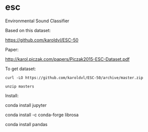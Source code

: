 # esc
Environmental Sound Classifier

Based on this dataset:

https://github.com/karoldvl/ESC-50

Paper:

http://karol.piczak.com/papers/Piczak2015-ESC-Dataset.pdf

To get dataset:

`curl -LO https://github.com/karoldvl/ESC-50/archive/master.zip`

`unzip masters`

Install:

conda install jupyter

conda install -c conda-forge librosa

conda install pandas
